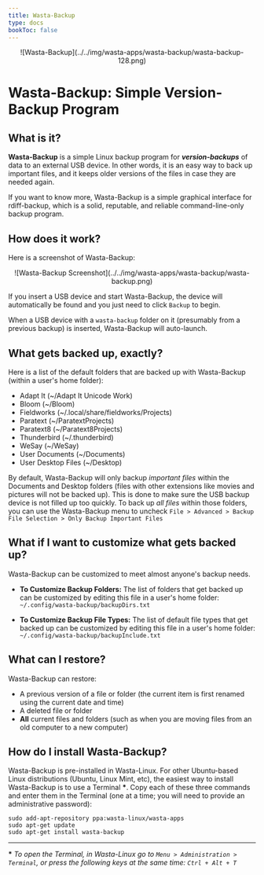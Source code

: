 ```yaml
---
title: Wasta-Backup
type: docs
bookToc: false
---
```


<p align="center"> ![Wasta-Backup](../../img/wasta-apps/wasta-backup/wasta-backup-128.png)

# Wasta-Backup: Simple Version-Backup Program

## What is it?

**Wasta-Backup** is a simple Linux backup program for ***version-backups*** of data to an external USB device. In other words, it is an easy way to back up important files, and it keeps older versions of the files in case they are needed again.

If you want to know more, Wasta-Backup is a simple graphical interface for rdiff-backup, which is a solid, reputable, and reliable command-line-only backup program.

## How does it work?

Here is a screenshot of Wasta-Backup:

<p align="center"> ![Wasta-Backup Screenshot](../../img/wasta-apps/wasta-backup/wasta-backup.png)

If you insert a USB device and start Wasta-Backup, the device will automatically be found and you just need to click `Backup` to begin.

When a USB device with a `wasta-backup` folder on it (presumably from a previous backup) is inserted, Wasta-Backup will auto-launch.

## What gets backed up, exactly?

Here is a list of the default folders that are backed up with Wasta-Backup (within a user's home folder):

- Adapt It (\~/Adapt It Unicode Work)
- Bloom (\~/Bloom)
- Fieldworks (\~/.local/share/fieldworks/Projects)
- Paratext (\~/ParatextProjects)
- Paratext8 (\~/Paratext8Projects)
- Thunderbird (\~/.thunderbird)
- WeSay (\~/WeSay)
- User Documents (\~/Documents)
- User Desktop Files (\~/Desktop)

By default, Wasta-Backup will only backup *important files* within the Documents and Desktop folders (files with other extensions like movies and pictures will not be backed up). This is done to make sure the USB backup device is not filled up too quickly. To back up *all files* within those folders, you can use the Wasta-Backup menu to uncheck `File > Advanced > Backup File Selection > Only Backup Important Files`

## What if I want to customize what gets backed up?

Wasta-Backup can be customized to meet almost anyone's backup needs.

- **To Customize Backup Folders:** The list of folders that get backed up can be customized by editing this file in a user's home folder: `~/.config/wasta-backup/backupDirs.txt`

- **To Customize Backup File Types:** The list of default file types that get backed up can be customized by editing this file in a user's home folder: `~/.config/wasta-backup/backupInclude.txt`

## What can I restore?

Wasta-Backup can restore:

- A previous version of a file or folder (the current item is first renamed using the current date and time)
- A deleted file or folder
- **All** current files and folders (such as when you are moving files from an old computer to a new computer)

## How do I install Wasta-Backup?

Wasta-Backup is pre-installed in Wasta-Linux. For other Ubuntu-based Linux distributions (Ubuntu, Linux Mint, etc), the easiest way to install Wasta-Backup is to use a Terminal **\***. Copy each of these three commands and enter them in the Terminal (one at a time; you will need to provide an administrative password):

```
sudo add-apt-repository ppa:wasta-linux/wasta-apps
sudo apt-get update
sudo apt-get install wasta-backup
```

---
**\*** _To open the Terminal, in Wasta-Linux go to `Menu > Administration > Terminal`, or press the following keys at the same time: `Ctrl + Alt + T`_
